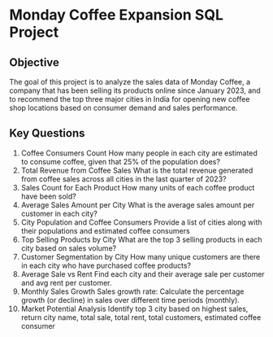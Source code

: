 # Monday Coffee Expansion SQL Project
## Objective
The goal of this project is to analyze the sales data of Monday Coffee, a company that has been selling its products online since January 2023, and to recommend the top three major cities in India for opening new coffee shop locations based on consumer demand and sales performance.

## Key Questions
1. Coffee Consumers Count
   How many people in each city are estimated to consume coffee, given that 25% of the population      does?
2. Total Revenue from Coffee Sales
   What is the total revenue generated from coffee sales across all cities in the last quarter of     2023?
3. Sales Count for Each Product
   How many units of each coffee product have been sold?
4. Average Sales Amount per City
   What is the average sales amount per customer in each city?
5. City Population and Coffee Consumers
   Provide a list of cities along with their populations and estimated coffee consumers
6. Top Selling Products by City
   What are the top 3 selling products in each city based on sales volume?
7. Customer Segmentation by City
   How many unique customers are there in each city who have purchased coffee products?
8. Average Sale vs Rent
   Find each city and their average sale per customer and avg rent per customer.
9. Monthly Sales Growth
   Sales growth rate: Calculate the percentage growth (or decline) in sales over different time       periods (monthly).
10. Market Potential Analysis
    Identify top 3 city based on highest sales, return city name, total sale, total rent, total      customers, estimated coffee consumer
